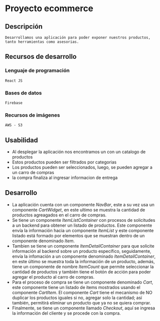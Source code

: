 # Proyecto ecommerce
## Descripción
    Desarrollamos una aplicación para poder exponer nuestros productos, tanto herramientas como asesorias.
## Recursos de desarrollo
### Lenguaje de programación
    React JS
### Bases de datos
    Firebase
### Recursos de imágenes
    AWS - S3

## Usabilidad
- Al desplegar la aplicación nos encontramos un con un catalogo de productos
- Estos productos pueden ser filtrados por categorias
- Los productos pueden ser seleccionados, luego, se pueden agregar a un carro de compras
- la compra finaliza al ingresar informacion de entrega

## Desarrollo
- La aplicación cuenta con un componente *NavBar*, este a su vez usa un componente *CartWidget*, en este ultimo se muestra la cantidad de productos agreagados en el carro de compras.
- Se tiene un componente *ItemListContainer* con procesos de solicitudes a un backend para obtener un listado de productos. Este componente envía la información hacia un componente *ItemList* y este componente listado está formado por elementos que se muestran dentro de un componente denominado *Item*.
-  Tambien se tiene un componente *ItemDetailContainer* para que solicite información al backend sobre un producto específico, seguidamente, envía la infomación a un componente denominado *ItemDetailContainer*, en este último se muestra toda la información de un producto, además, tiene un componente de nombre *ItemCount* que permite seleccionar la cantidad de productos y también tiene el botón de acción para poder agregar el producto al carro de compras.
- Para el proceso de compra se tiene un componente denominado *Cart*, este componente tiene un listado de items mostrados usando el componente *CartItem*. El componente *Cart* tiene el mecanismo de NO duplicar los productos iguales si no, agregar solo la cantidad; así también, permitirá eliminar un producto que ya no se quiera comprar.
- Finalmente, se tiene un componente llamado *Checkout*, aquí se ingresa la información del cliente y se procede con la compra.
